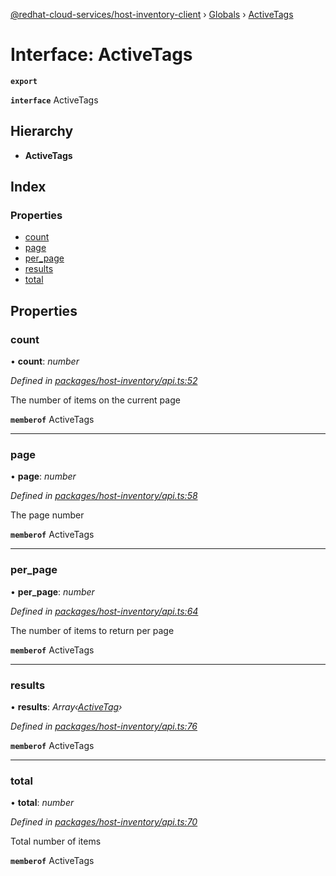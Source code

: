 [@redhat-cloud-services/host-inventory-client](../README.md) › [Globals](../globals.md) › [ActiveTags](activetags.md)

# Interface: ActiveTags

**`export`** 

**`interface`** ActiveTags

## Hierarchy

* **ActiveTags**

## Index

### Properties

* [count](activetags.md#count)
* [page](activetags.md#page)
* [per_page](activetags.md#per_page)
* [results](activetags.md#results)
* [total](activetags.md#total)

## Properties

###  count

• **count**: *number*

*Defined in [packages/host-inventory/api.ts:52](https://github.com/RedHatInsights/javascript-clients/blob/master/packages/host-inventory/api.ts#L52)*

The number of items on the current page

**`memberof`** ActiveTags

___

###  page

• **page**: *number*

*Defined in [packages/host-inventory/api.ts:58](https://github.com/RedHatInsights/javascript-clients/blob/master/packages/host-inventory/api.ts#L58)*

The page number

**`memberof`** ActiveTags

___

###  per_page

• **per_page**: *number*

*Defined in [packages/host-inventory/api.ts:64](https://github.com/RedHatInsights/javascript-clients/blob/master/packages/host-inventory/api.ts#L64)*

The number of items to return per page

**`memberof`** ActiveTags

___

###  results

• **results**: *Array‹[ActiveTag](activetag.md)›*

*Defined in [packages/host-inventory/api.ts:76](https://github.com/RedHatInsights/javascript-clients/blob/master/packages/host-inventory/api.ts#L76)*

**`memberof`** ActiveTags

___

###  total

• **total**: *number*

*Defined in [packages/host-inventory/api.ts:70](https://github.com/RedHatInsights/javascript-clients/blob/master/packages/host-inventory/api.ts#L70)*

Total number of items

**`memberof`** ActiveTags
